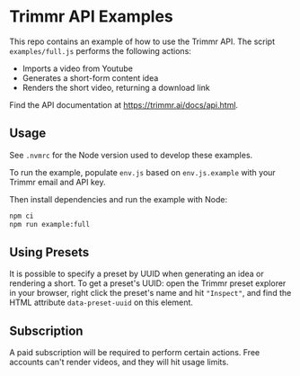 # Trimmr API Examples

This repo contains an example of how to use the Trimmr API. The script `examples/full.js` performs the following actions:

- Imports a video from Youtube
- Generates a short-form content idea
- Renders the short video, returning a download link

Find the API documentation at <https://trimmr.ai/docs/api.html>.

## Usage

See `.nvmrc` for the Node version used to develop these examples.

To run the example, populate `env.js` based on `env.js.example` with your Trimmr email and API key.

Then install dependencies and run the example with Node:

```sh
npm ci
npm run example:full
```

## Using Presets

It is possible to specify a preset by UUID when generating an idea or rendering a short. To get a preset's UUID: open the Trimmr preset explorer in your browser, right click the preset's name and hit `"Inspect"`, and find the HTML attribute `data-preset-uuid` on this element.

## Subscription

A paid subscription will be required to perform certain actions. Free accounts can't render videos, and they will hit usage limits.
